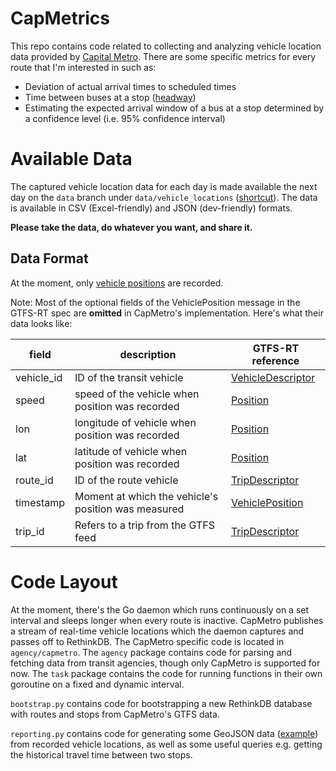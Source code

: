 # CapMetrics
This repo contains code related to collecting and analyzing vehicle location data provided by [Capital Metro](http://www.capmetro.org/). There are some specific metrics for every route that I'm interested in such as:

* Deviation of actual arrival times to scheduled times
* Time between buses at a stop ([headway](https://en.wikipedia.org/wiki/Headway))
* Estimating the expected arrival window of a bus at a stop determined by a confidence level (i.e. 95% confidence interval)

# Available Data

The captured vehicle location data for each day is made available the next day on the `data` branch under `data/vehicle_locations` ([shortcut](https://github.com/scascketta/CapMetrics/tree/data/data)). The data is available in CSV (Excel-friendly) and JSON (dev-friendly) formats.

**Please take the data, do whatever you want, and share it.**


## Data Format
At the moment, only [vehicle positions](https://developers.google.com/transit/gtfs-realtime/reference#VehiclePosition) are recorded.

Note: Most of the optional fields of the VehiclePosition message in the GTFS-RT spec are **omitted** in CapMetro's implementation. Here's what their data looks like:

| field | description | GTFS-RT reference |
| --- | --- | --- |
| vehicle_id | ID of the transit vehicle | [VehicleDescriptor](https://developers.google.com/transit/gtfs-realtime/reference#VehicleDescriptor) |
| speed | speed of the vehicle when position was recorded | [Position](https://developers.google.com/transit/gtfs-realtime/reference#Position) |
| lon | longitude of vehicle when position was recorded | [Position](https://developers.google.com/transit/gtfs-realtime/reference#Position) |
| lat | latitude of vehicle when position was recorded | [Position](https://developers.google.com/transit/gtfs-realtime/reference#Position) |
| route_id | ID of the route vehicle | [TripDescriptor](https://developers.google.com/transit/gtfs-realtime/reference#TripDescriptor) |
| timestamp | Moment at which the vehicle's position was measured | [VehiclePosition](https://developers.google.com/transit/gtfs-realtime/reference#VehiclePosition) |
| trip_id | Refers to a trip from the GTFS feed | [TripDescriptor](https://developers.google.com/transit/gtfs-realtime/reference#TripDescriptor) |


# Code Layout

At the moment, there's the Go daemon which runs continuously on a set interval and sleeps longer when every route is inactive. CapMetro publishes a stream of real-time vehicle locations which the daemon captures and passes off to RethinkDB. The CapMetro specific code is located in `agency/capmetro`.  The `agency` package contains code for parsing and fetching data from transit agencies, though only CapMetro is supported for now. The `task` package contains the code for running functions in their own goroutine on a fixed and dynamic interval.

`bootstrap.py` contains code for bootstrapping a new RethinkDB database with routes and stops from CapMetro's GTFS data.

`reporting.py` contains code for generating some GeoJSON data ([example](https://gist.github.com/scascketta/3e93227da2558246f2e3)) from recorded vehicle locations, as well as some useful queries e.g. getting the historical travel time between two stops.
